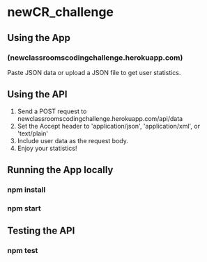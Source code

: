 # newCR_challenge

## Using the App
### (newclassroomscodingchallenge.herokuapp.com)
Paste JSON data or upload a JSON file to get user statistics.

## Using the API
1. Send a POST request to newclassroomscodingchallenge.herokuapp.com/api/data
2. Set the Accept header to 'application/json', 'application/xml', or 'text/plain'
3. Include user data as the request body.
4. Enjoy your statistics!

## Running the App locally

### npm install
### npm start

## Testing the API

### npm test

